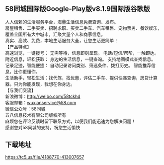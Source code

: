 ## 58同城国际版Google-Play版v8.1.9国际版谷歌版
人人信赖的生活服务平台，海量生活信息免费查询、发布。 <br>房屋租售、二手买卖、招聘求职、买卖二手车、汽车租售、宠物票务、餐饮娱乐，覆盖全国所有大中城市，汇聚大量个人和商家信息。 <br>真实、高效、免费，本地生活服务大全，让您生活更简单！ <br>【产品特点】 <br>高速浏览，一键拨号： 无需等待，信息即刻呈现。 电话/短信/帮帮，一触即达。 <br>附近信息，轻松获取： 身边的生活信息，一键查询。 支持地图模式查找信息。 <br>记录足迹，智能便捷： 自动记录访问类别、筛选条件、拨打历史。 智能推荐信息，比你更懂你。 <br>生活助手，轻松生活：找代驾，找优惠，评估二手车、提供快递查询，房贷计算器。只为你能发现，我想在你身边。 <br>【与我们交流】 <br>新浪微博：http://weibo.com/58tckhd <br>客服邮箱：wuxianservice@58.com <br>微信公众号：58同城 <br>五八信息技术有限公司版权所有 <br>麻烦您在评论反馈时留下联系方式，以便我们能迅速为您解决问题！ <br>感谢您对58同城的支持，祝您生活愉快
## 下载地址
https://tc5.us/file/4188770-413007657